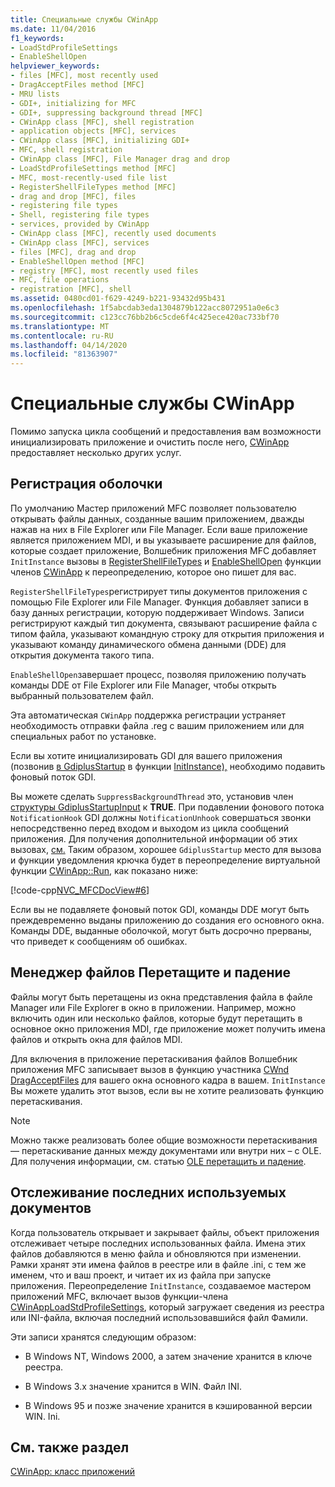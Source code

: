 ```yaml
---
title: Специальные службы CWinApp
ms.date: 11/04/2016
f1_keywords:
- LoadStdProfileSettings
- EnableShellOpen
helpviewer_keywords:
- files [MFC], most recently used
- DragAcceptFiles method [MFC]
- MRU lists
- GDI+, initializing for MFC
- GDI+, suppressing background thread [MFC]
- CWinApp class [MFC], shell registration
- application objects [MFC], services
- CWinApp class [MFC], initializing GDI+
- MFC, shell registration
- CWinApp class [MFC], File Manager drag and drop
- LoadStdProfileSettings method [MFC]
- MFC, most-recently-used file list
- RegisterShellFileTypes method [MFC]
- drag and drop [MFC], files
- registering file types
- Shell, registering file types
- services, provided by CWinApp
- CWinApp class [MFC], recently used documents
- CWinApp class [MFC], services
- files [MFC], drag and drop
- EnableShellOpen method [MFC]
- registry [MFC], most recently used files
- MFC, file operations
- registration [MFC], shell
ms.assetid: 0480cd01-f629-4249-b221-93432d95b431
ms.openlocfilehash: 1f5abcdab3eda1304879b122acc8072951a0e6c3
ms.sourcegitcommit: c123cc76bb2b6c5cde6f4c425ece420ac733bf70
ms.translationtype: MT
ms.contentlocale: ru-RU
ms.lasthandoff: 04/14/2020
ms.locfileid: "81363907"
---
```

# <a name="special-cwinapp-services"></a>Специальные службы CWinApp

Помимо запуска цикла сообщений и предоставления вам возможности инициализировать приложение и очистить после него, [CWinApp](../mfc/reference/cwinapp-class.md) предоставляет несколько других услуг.

## <a name="shell-registration"></a><a name="_core_shell_registration"></a>Регистрация оболочки

По умолчанию Мастер приложений MFC позволяет пользователю открывать файлы данных, созданные вашим приложением, дважды нажав на них в File Explorer или File Manager. Если ваше приложение является приложением MDI, и вы указываете расширение для файлов, которые создает приложение, Волшебник приложения MFC добавляет `InitInstance` вызовы в [RegisterShellFileTypes](../mfc/reference/cwinapp-class.md#registershellfiletypes) и [EnableShellOpen](../mfc/reference/cwinapp-class.md#enableshellopen) функции членов [CWinApp](../mfc/reference/cwinapp-class.md) к переопределению, которое оно пишет для вас.

`RegisterShellFileTypes`регистрирует типы документов приложения с помощью File Explorer или File Manager. Функция добавляет записи в базу данных регистрации, которую поддерживает Windows. Записи регистрируют каждый тип документа, связывают расширение файла с типом файла, указывают командную строку для открытия приложения и указывают команду динамического обмена данными (DDE) для открытия документа такого типа.

`EnableShellOpen`завершает процесс, позволяя приложению получать команды DDE от File Explorer или File Manager, чтобы открыть выбранный пользователем файл.

Эта автоматическая `CWinApp` поддержка регистрации устраняет необходимость отправки файла .reg с вашим приложением или для специальных работ по установке.

Если вы хотите инициализировать GDI для вашего приложения (позвонив [в GdiplusStartup](/windows/win32/api/gdiplusinit/nf-gdiplusinit-gdiplusstartup) в функции [InitInstance),](../mfc/reference/cwinapp-class.md#initinstance) необходимо подавить фоновый поток GDI.

Вы можете сделать `SuppressBackgroundThread` это, установив член [структуры GdiplusStartupInput](/windows/win32/api/gdiplusinit/ns-gdiplusinit-gdiplusstartupinput) к **TRUE**. При подавлении фонового потока `NotificationHook` GDI должны `NotificationUnhook` совершаться звонки непосредственно перед входом и выходом из цикла сообщений приложения. Для получения дополнительной информации об этих вызовах, [см.](/windows/win32/api/gdiplusinit/ns-gdiplusinit-gdiplusstartupoutput) Таким образом, хорошее `GdiplusStartup` место для вызова и функции уведомления крючка будет в переопределение виртуальной функции [CWinApp::Run](../mfc/reference/cwinapp-class.md#run), как показано ниже:

[!code-cpp[NVC_MFCDocView#6](../mfc/codesnippet/cpp/special-cwinapp-services_1.cpp)]

Если вы не подавляете фоновый поток GDI, команды DDE могут быть преждевременно выданы приложению до создания его основного окна. Команды DDE, выданные оболочкой, могут быть досрочно прерваны, что приведет к сообщениям об ошибках.

## <a name="file-manager-drag-and-drop"></a><a name="_core_file_manager_drag_and_drop"></a>Менеджер файлов Перетащите и падение

Файлы могут быть перетащены из окна представления файла в файле Manager или File Explorer в окно в приложении. Например, можно включить один или несколько файлов, которые будут перетащить в основное окно приложения MDI, где приложение может получить имена файлов и открыть окна для файлов MDI.

Для включения в приложение перетаскивания файлов Волшебник приложения MFC записывает вызов в функцию участника [CWnd](../mfc/reference/cwnd-class.md) [DragAcceptFiles](../mfc/reference/cwnd-class.md#dragacceptfiles) для вашего окна основного кадра в вашем. `InitInstance` Вы можете удалить этот вызов, если вы не хотите реализовать функцию перетаскивания.

> [!NOTE]
> Можно также реализовать более общие возможности перетаскивания — перетаскивание данных между документами или внутри них – с OLE. Для получения информации, см. статью [OLE перетащить и падение](../mfc/drag-and-drop-ole.md).

## <a name="keeping-track-of-the-most-recently-used-documents"></a><a name="_core_keeping_track_of_the_most_recently_used_documents"></a>Отслеживание последних используемых документов

Когда пользователь открывает и закрывает файлы, объект приложения отслеживает четыре последних использованных файла. Имена этих файлов добавляются в меню файла и обновляются при изменении. Рамки хранят эти имена файлов в реестре или в файле .ini, с тем же именем, что и ваш проект, и читает их из файла при запуске приложения. Переопределение `InitInstance`, создаваемое мастером приложений MFC, включает вызов функции-члена [CWinApp](../mfc/reference/cwinapp-class.md)[LoadStdProfileSettings](../mfc/reference/cwinapp-class.md#loadstdprofilesettings), который загружает сведения из реестра или INI-файла, включая последний использовавшийся файл Фамили.

Эти записи хранятся следующим образом:

- В Windows NT, Windows 2000, а затем значение хранится в ключе реестра.

- В Windows 3.x значение хранится в WIN. Файл INI.

- В Windows 95 и позже значение хранится в кэшированной версии WIN. Ini.

## <a name="see-also"></a>См. также раздел

[CWinApp: класс приложений](../mfc/cwinapp-the-application-class.md)
